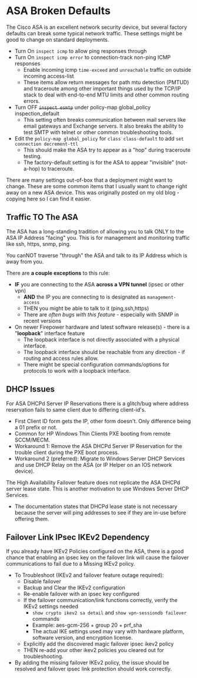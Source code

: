 # ASA Broken Defaults

The Cisco ASA is an excellent network security device, but several factory defaults can break some typical network traffic. 
These settings might be good to change on standard deployments.

* Turn On `inspect icmp` to allow ping responses through
* Turn On `inspect icmp error` to connection-track non-ping ICMP responses
  * Enable incoming icmp `time-exceed` and `unreachable` traffic on outside incoming access-list
  * These items allow return messages for path mtu detection (PMTUD) and traceroute among other
    important things used by the TCP/IP stack to deal with end-to-end MTU limits and other common routing errors.
* Turn OFF ~~`inspect esmtp`~~ under policy-map global_policy inspection_default
  * This setting often breaks communication between mail servers like email gateways and Exchange servers.
    It also breaks the ability to test SMTP with telnet or other common troubleshooting tools.
* Edit the `policy-map global_policy` for `class class-default` to add `set connection decrement-ttl`
  * This should make the ASA try to appear as a "hop" during traceroute testing.
  * The factory-default setting is for the ASA to appear "invisible" (not-a-hop) to traceroute.


There are many settings out-of-box that a deployment might want to change. 
These are some common items that I usually want to change right away on a new ASA device.
This was originally posted on my old blog - copying here so I can find it easier.

## Traffic TO The ASA

The ASA has a long-standing tradition of allowing you to talk ONLY to the ASA IP Address "facing" you.
This is for management and monitoring traffic like ssh, https, snmp, ping.

You canNOT traverse "through" the ASA and talk to its IP Address which is away from you.

There are **a couple exceptions** to this rule:
* **IF** you are connecting to the ASA **across a VPN tunnel** (ipsec or other vpn)
  * **AND** the IP you are connecting to is designated as `management-access`
  * THEN you might be able to talk to it (ping,ssh,https)
  * There are *often bugs with this feature* - especially with SNMP in recent versions
* On newer Firepower hardware and latest software release(s) - there is a "**loopback**" interface feature
  * The loopback interface is not directly associated with a physical interface.
  * The loopback interface should be reachable from any direction - if routing and access rules allow.
  * There might be special configuration commands/options for protocols to work with a loopback interface.

## DHCP Issues

For ASA DHCPd Server IP Reservations there is a glitch/bug where address reservation fails to same client due to differing client-id's.
* First Client ID form gets the IP, other form doesn't. Only difference being a 01 prefix or not.
* Common for HP Windows Thin Clients PXE booting from remote SCCM/MECM.
* Workaround 1: Remove the ASA DHCPd Server IP Reservation for the trouble client during the PXE boot process.
* Workaround 2 (preferred): Migrate to Windows Server DHCP Services and use DHCP Relay on the ASA (or IP Helper on an IOS network device).

The High Availability Failover feature does not replicate the ASA DHCPd server lease state. This is another motivation to use Windows Server DHCP Services.
* The documentation states that DHCPd lease state is not necessary because the server will ping addresses to see if they are in-use before offering them.

## Failover Link IPsec IKEv2 Dependency

If you already have IKEv2 Policies configured on the ASA, there is a good chance that enabling an ipsec key on the failover link will cause the failover communications to fail due to a Missing IKEv2 policy.
* To Troubleshoot (IKEv2 and failover feature outage required):
  * Disable failover
  * Backup and Clear the IKEv2 configuration
  * Re-enable failover with an ipsec key configured
  * If the failover communication/link functions correctly, verify the IKEv2 settings needed
    * `show crypto ikev2 sa detail` and `show vpn-sessiondb failover` commands
    * Example: aes-gcm-256 + group 20 + prf_sha
    * The actual IKE settings used may vary with hardware platform, software version, and encryption license.
  * Explicitly add the discovered magic failover ipsec ikev2 policy
  * THEN re-add your other ikev2 policies you cleared out for troubleshooting.
* By adding the missing failover IKEv2 policy, the issue should be resolved and failover ipsec link protection should work correctly.
